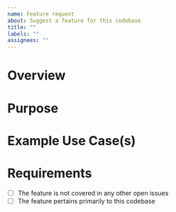 ```yaml
---
name: Feature request
about: Suggest a feature for this codebase
title: ""
labels: ""
assignees: ""
---
```


# Overview

<!--- Give a brief overview of the feature you would like to see in the codebase. -->

# Purpose

<!--- Please explain why the feature would be a meaningful addition and isn't captured by other features already. -->

# Example Use Case(s)

<!--- Provide at least one scenario where this feature may add value in practice. -->

# Requirements

- [ ] The feature is not covered in any other open issues
- [ ] The feature pertains primarily to this codebase
